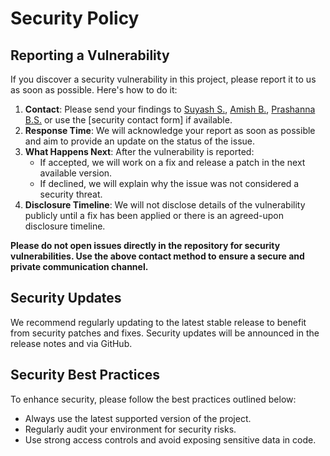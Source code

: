 # Security Policy

## Reporting a Vulnerability

If you discover a security vulnerability in this project, please report it to us as soon as possible. Here's how to do it:

1. **Contact**: Please send your findings to [Suyash S.](shrestha.suyash33@gmail.com), [Amish B.](https://github.com/amishb7), [Prashanna B.S.](https://github.com/prashannastha7) or use the [security contact form] if available.
2. **Response Time**: We will acknowledge your report as soon as possible and aim to provide an update on the status of the issue.
3. **What Happens Next**: After the vulnerability is reported:
   - If accepted, we will work on a fix and release a patch in the next available version.
   - If declined, we will explain why the issue was not considered a security threat.
4. **Disclosure Timeline**: We will not disclose details of the vulnerability publicly until a fix has been applied or there is an agreed-upon disclosure timeline.

**Please do not open issues directly in the repository for security vulnerabilities. Use the above contact method to ensure a secure and private communication channel.**

## Security Updates

We recommend regularly updating to the latest stable release to benefit from security patches and fixes. Security updates will be announced in the release notes and via GitHub.

## Security Best Practices

To enhance security, please follow the best practices outlined below:
- Always use the latest supported version of the project.
- Regularly audit your environment for security risks.
- Use strong access controls and avoid exposing sensitive data in code.
